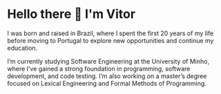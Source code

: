 # Hello there 👋 I'm Vitor

I was born and raised in Brazil, where I spent the first 20 years of my life before moving to Portugal to explore new opportunities and continue my education.

I’m currently studying Software Engineering at the University of Minho, where I’ve gained a strong foundation in programming, software development, and code testing. I’m also working on a master’s degree focused on Lexical Engineering and Formal Methods of Programming.
